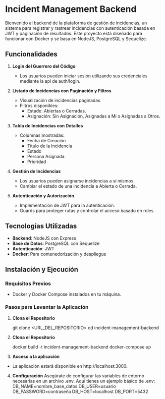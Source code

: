 # Incident Management Backend

Bienvenido al backend de la plataforma de gestión de incidencias, un sistema para registrar y rastrear incidencias con autenticación basada en JWT y paginación de resultados. Este proyecto está diseñado para funcionar con Docker y se basa en NodeJS, PostgreSQL y Sequelize.

## Funcionalidades

1. **Login del Guerrero del Código**
   - Los usuarios pueden iniciar sesión utilizando sus credenciales mediante la api de auth/login.

2. **Listado de Incidencias con Paginación y Filtros**
   - Visualización de incidencias paginadas.
   - Filtros disponibles:
     - Estado: Abiertas o Cerradas.
     - Asignación: Sin Asignación, Asignadas a Mí o Asignadas a Otros.

3. **Tabla de Incidencias con Detalles**
   - Columnas mostradas:
     - Fecha de Creación
     - Título de la Incidencia
     - Estado
     - Persona Asignada
     - Prioridad

4. **Gestión de Incidencias**
   - Los usuarios pueden asignarse incidencias a sí mismos.
   - Cambiar el estado de una incidencia a Abierta o Cerrada.

5. **Autenticación y Autorización**
   - Implementación de JWT para la autenticación.
   - Guards para proteger rutas y controlar el acceso basado en roles.

## Tecnologías Utilizadas

- **Backend**: NodeJS con Express
- **Base de Datos**: PostgreSQL con Sequelize
- **Autenticación**: JWT
- **Docker**: Para contenedorización y despliegue

## Instalación y Ejecución

### Requisitos Previos

- Docker y Docker Compose instalados en tu máquina.

### Pasos para Levantar la Aplicación

1. **Clona el Repositorio**

   git clone <URL_DEL_REPOSITORIO>
   cd incident-management-backend

2. **Clona el Repositorio**

    docker build -t incident-management-backend
    docker-compose up

3. **Acceso a la aplicación**
- La aplicación estará disponible en http://localhost:3000.

4. **Configuración**
Asegúrate de configurar las variables de entorno necesarias en un archivo .env. Aquí tienes un ejemplo básico de .env:
    DB_NAME=nombre_base_datos
    DB_USER=usuario
    DB_PASSWORD=contraseña
    DB_HOST=localhost
    DB_PORT=5432




